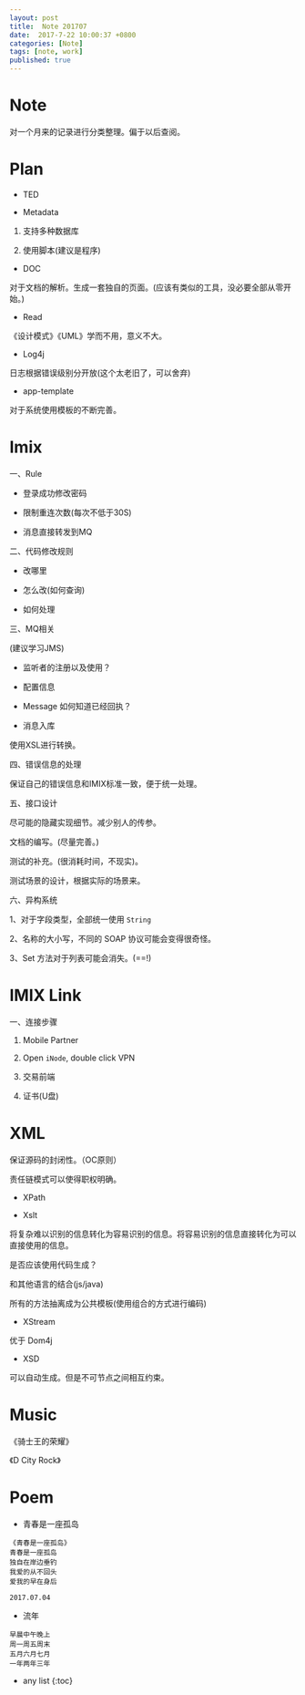 ```yaml
---
layout: post
title:  Note 201707
date:  2017-7-22 10:00:37 +0800
categories: [Note]
tags: [note, work]
published: true
---
```


# Note

对一个月来的记录进行分类整理。偏于以后查阅。


# Plan

- TED

- Metadata

1. 支持多种数据库

2. 使用脚本(建议是程序)

- DOC

对于文档的解析。生成一套独自的页面。(应该有类似的工具，没必要全部从零开始。)

- Read

《设计模式》《UML》学而不用，意义不大。

- Log4j

日志根据错误级别分开放(这个太老旧了，可以舍弃)

- app-template

对于系统使用模板的不断完善。


# Imix

一、Rule

- 登录成功修改密码

- 限制重连次数(每次不低于30S)

- 消息直接转发到MQ


二、代码修改规则

- 改哪里

- 怎么改(如何查询)

- 如何处理

三、MQ相关

(建议学习JMS)

- 监听者的注册以及使用？

- 配置信息

- Message 如何知道已经回执？

- 消息入库

使用XSL进行转换。

四、错误信息的处理

保证自己的错误信息和IMIX标准一致，便于统一处理。

五、接口设计

尽可能的隐藏实现细节。减少别人的传参。

文档的编写。(尽量完善。)

测试的补充。(很消耗时间，不现实)。

测试场景的设计，根据实际的场景来。

六、异构系统

1、对于字段类型，全部统一使用 `String`

2、名称的大小写，不同的 SOAP 协议可能会变得很奇怪。

3、Set 方法对于列表可能会消失。(==!)




# IMIX Link

一、连接步骤

1. Mobile Partner

2. Open `iNode`, double click VPN
 
3. 交易前端

4. 证书(U盘)


# XML

保证源码的封闭性。（OC原则）

责任链模式可以使得职权明确。

- XPath

- Xslt

将复杂难以识别的信息转化为容易识别的信息。将容易识别的信息直接转化为可以直接使用的信息。

是否应该使用代码生成？

和其他语言的结合(js/java)

所有的方法抽离成为公共模板(使用组合的方式进行编码)

- XStream

优于 Dom4j

- XSD

可以自动生成。但是不可节点之间相互约束。







# Music

《骑士王的荣耀》

《D City Rock》








# Poem

- 青春是一座孤岛

```
《青春是一座孤岛》
青春是一座孤岛
独自在岸边垂钓
我爱的从不回头
爱我的早在身后

2017.07.04
```

- 流年
  
```
早晨中午晚上
周一周五周末
五月六月七月
一年两年三年
```


* any list
{:toc}




 

